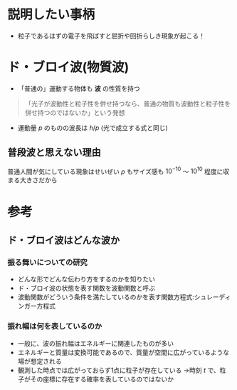 # 説明したい事柄
- 粒子であるはずの電子を飛ばすと屈折や回折らしき現象が起こる！

# ド・ブロイ波(物質波)
- 「普通の」運動する物体も **波** の性質を持つ
>「光子が波動性と粒子性を併せ持つなら、普通の物質も波動性と粒子性を併せ持つのではないか」という発想
- 運動量 $p$ のものの波長は $h/p$ (光で成立する式と同じ)

## 普段波と思えない理由
普通人間が気にしている現象はせいぜい $p$ もサイズ感も $10^{-10}$ 〜 $10^{10}$ 程度に収まる大きさだから

# 参考
## ド・ブロイ波はどんな波か
### 振る舞いについての研究
- どんな形でどんな伝わり方をするのかを知りたい
- ド・ブロイ波の状態を表す関数を波動関数と呼ぶ
- 波動関数がどういう条件を満たしているのかを表す関数方程式:シュレーディンガー方程式
### 振れ幅は何を表しているのか
- 一般に、波の振れ幅はエネルギーに関連したものが多い
- エネルギーと質量は変換可能であるので、質量が空間に広がっているような場が想定される
- 観測した時点では広がっておらず1点に粒子が存在している
→時刻 $t$ で、粒子がその座標に存在する確率を表しているのではないか
